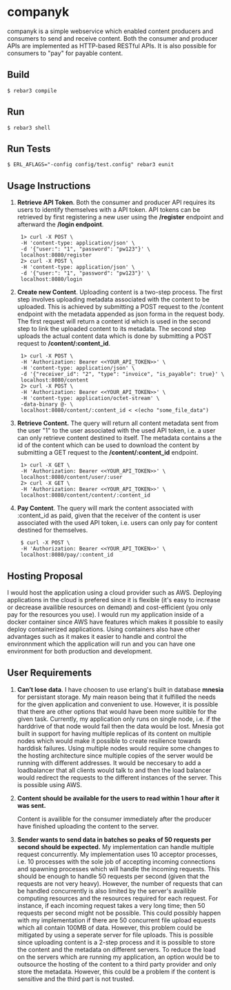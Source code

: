 companyk
=====

companyk is a simple webservice which enabled content producers and consumers to send and receive content. Both the consumer and producer APIs are implemented as HTTP-based RESTful APIs. It is also possible for consumers to "pay" for payable content.

Build
-----

    $ rebar3 compile

Run
-----

    $ rebar3 shell

Run Tests
-----

    $ ERL_AFLAGS="-config config/test.config" rebar3 eunit

Usage Instructions
-----

1. <b>Retrieve API Token</b>. Both the consumer and producer API requires its users to identify themselves with a API token. API tokens can be retrieved by first registering a new user using the <b>/register</b> endpoint and afterward the <b>/login endpoint</b>.
        
        1> curl -X POST \
        -H 'content-type: application/json' \
        -d '{"user:": "1", "password": "pw123"}' \
        localhost:8080/register
        2> curl -X POST \
        -H 'content-type: application/json' \
        -d '{"user:": "1", "password": "pw123"}' \
        localhost:8080/login

2. <b>Create new Content</b>. Uploading content is a two-step process. The first step involves uploading metadata associated with the content to be uploaded. This is achieved by submitting a POST request to the </b>/content</b> endpoint with the metadata appended as json forma in the request body. The first request will return a content id which is used in the second step to link the uploaded content to its metadata. The second step uploads the actual content data which is done by submitting a POST request to <b>/content/:content_id</b>.
   
        1> curl -X POST \
        -H 'Authorization: Bearer <<YOUR_API_TOKEN>>' \
        -H 'content-type: application/json' \
        -d '{"receiver_id": "2", "type": "invoice", "is_payable": true}' \
        localhost:8080/content
        2> curl -X POST \
        -H 'Authorization: Bearer <<YOUR_API_TOKEN>>' \
        -H 'content-type: application/octet-stream' \
        -data-binary @- \
        localhost:8080/content/:content_id < <(echo "some_file_data")

3. <b>Retrieve Content.</b> The query will return all content metadata sent from the user "1" to the user associated with the used API token, i.e. a user can only retrieve content destined to itself. The metadata contains a the id of the content which can be used to download the content by submitting a GET request to the <b>/content/:content_id</b> endpoint.
   
        1> curl -X GET \
        -H 'Authorization: Bearer <<YOUR_API_TOKEN>>' \
        localhost:8080/content/user/:user
        2> curl -X GET \
        -H 'Authorization: Bearer <<YOUR_API_TOKEN>>' \
        localhost:8080/content/content/:content_id

4. <b>Pay Content</b>. The query will mark the content associated with :content_id as paid, given that the receiver of the content is user associated with the used API token, i.e. users can only pay for content destined for themselves. 

        $ curl -X POST \
        -H 'Authorization: Bearer <<YOUR_API_TOKEN>>' \
        localhost:8080/pay/:content_id

Hosting Proposal
-----

I would host the application using a cloud provider such as AWS. Deploying applications in the cloud is prefered since it is flexible (it's easy to increase or decrease availible resources on demand) and cost-efficient (you only pay for the resources you use). I would run my application inside of a docker container since AWS have features which makes it possible to easily deploy containerized applications. Using containers also have other advantages such as it makes it easier to handle and control the environnment which the application will run and you can have one environment for both production and development.

User Requirements
-----

1. <b>Can’t lose data</b>.
   I have choosen to use erlang's built in database <b>mnesia</b> for persistant storage. My main reason being that it fulfilled the needs for the given application and convenient to use. However, it is possible that there are other options that would have been more suitible for the given task. Currently, my application only runs on single node, i.e. if the harddrive of that node would fail then the data would be lost. Mnesia got built in support for having multiple replicas of its content on multiple nodes which would make it possible to create resilience towards harddisk failures. Using multiple nodes would require some changes to the hosting architecture since multiple copies of the server would be running with different addresses. It would be neccesary to add a loadbalancer that all clients would talk to and then the load balancer would redirect the requests to the different instances of the server. This is possible using AWS.

2. <b>Content should be available for the users to read within 1 hour after it was sent.</b>
   
   Content is availible for the consumer immediately after the producer have finished uploading the content to the server.  

3. <b>Sender wants to send data in batches so peaks of 50 requests per second should be
expected.</b>
My implementation can handle multiple request concurrently. My implementation uses 10 acceptor processes, i.e. 10 processes with the sole job of accepting incoming connections and spawning processes which will handle the incoming requests. This should be enough to handle 50 requests per second (given that the requests are not very heavy). However, the number of requests that can be handled concurrently is also limited by the server's availible computing resources and the resources required for each request. For instance, if each incoming request takes a very long time; then 50 requests per second might not be possible. This could possibly happen with my implementation if there are 50 concurrent file upload equests which all contain 100MB of data. However, this problem could be mitigated by using a seperate server for file uploads. This is possible since uploading content is a 2-step process and it is possible to store the content and the metadata on different servers. To reduce the load on the servers which are running my application, an option would be to outsource the hosting of the content to a third party provider and only store the metadata. However, this could be a problem if the content is sensitive and the third part is not trusted.